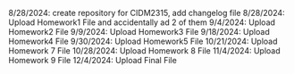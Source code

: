 8/28/2024: create repository for CIDM2315, add changelog file
8/28/2024: Upload Homework1 File and accidentally ad 2 of them
9/4/2024: Upload Homework2 File
9/9/2024: Upload Homework3 File
9/18/2024: Upload Homework4 File
9/30/2024: Upload Homework5 File
10/21/2024: Upload Homework 7 File
10/28/2024: Upload Homework 8 File
11/4/2024: Upload Homework 9 File
12/4/2024: Upload Final File
